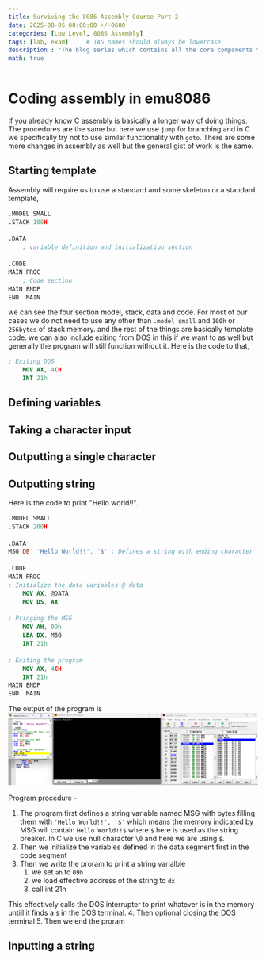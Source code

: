 ```yaml
---
title: Surviving the 8086 Assembly Course Part 2
date: 2025-08-05 00:00:00 +/-0600
categories: [Low Level, 8086 Assembly]
tags: [lab, exam]     # TAG names should always be lowercase
description : "The blog series which contains all the core components to know so that you can pass your 8086 assembly lab course"
math: true
---
```

# Coding assembly in emu8086
If you already know C assembly is basically a longer way of doing things. The procedures are the same but here we use `jump` for branching and in C we specifically try not to use similar functionality with `goto`. There are some more changes in assembly as well but the general gist of work is the same.
## Starting template
Assembly will require us to use a standard and some skeleton or a standard template, 
```nasm
.MODEL SMALL
.STACK 100H 

.DATA
    ; variable definition and initialization section

.CODE
MAIN PROC
    ; Code section
MAIN ENDP
END  MAIN
```

we can see the four section model, stack, data and code. For most of our cases we do not need to use any other than `.model small` and `100h` or `256bytes` of stack memory. and the rest of the things are basically template code. we can also include exiting from DOS in this if we want to as well but generally the program will still function without it. Here is the code to that, 
```nasm
; Exiting DOS
    MOV AX, 4CH
    INT 21h
```

## Defining variables
## Taking a character input
## Outputting a single character
## Outputting string
Here is the code to print "Hello world!!".

```nasm
.MODEL SMALL
.STACK 200H 

.DATA 
MSG DB  'Hello World!!', '$' ; Defines a string with ending character

.CODE
MAIN PROC
; Initialize the data variables @ data
    MOV AX, @DATA
    MOV DS, AX

; Pringing the MSG
    MOV AH, 09h
    LEA DX, MSG
    INT 21h

; Exiting the program
    MOV AX, 4CH
    INT 21h
MAIN ENDP
END  MAIN
```
The output of the program is
![alt text](/assets/images/asm-hello-world.png)

Program procedure - 
1. The program first defines a string variable named MSG with bytes filling them with `'Hello World!!', '$'` which means the memory indicated by MSG will contain `Hello World!!$` where `$` here is used as the string breaker. In C we use null character `\0` and here we are using `$`. 
2. Then we initialize the variables defined in the data segment first in the code segment
3. Then we write the proram to print a string varialble
    1. we set `ah` to `09h`
    2. we load effective address of the string to `dx`
    3. call int 21h 

This effectively calls the DOS interrupter to print whatever is in the memory untill it finds a `$` in the DOS terminal.
4. Then optional closing the DOS terminal
5. Then we end the proram

## Inputting a string
